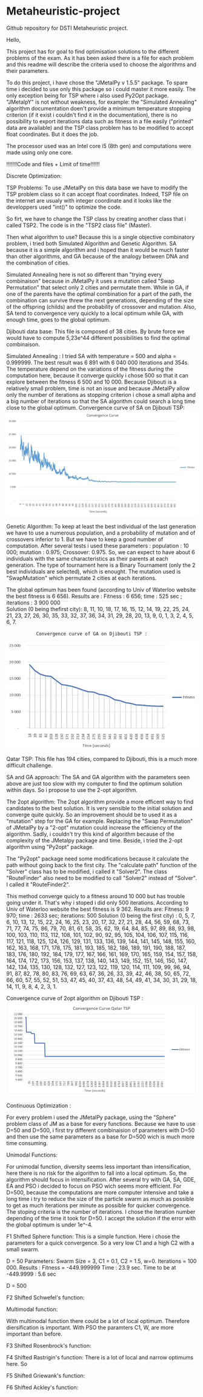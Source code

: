 # Metaheuristic-project
Github repository for DSTI Metaheuristic project.

Hello,

This project has for goal to find optimisation solutions to the different problems of the exam. 
As it has been asked there is a file for each problem and this readme will describe the criteria used to choose the algorithms and their parameters.

To do this project, i have chose the "JMetalPy v 1.5.5" package. To spare time i decided to use only this package so i could master it more easily. The only exception being for TSP where i also used Py2Opt package.
"JMetalpY" is not without weakness, for example: the "Simulated Annealing" algorithm documentation doen't provide a minimum temperature stopping criterion (if it exist i couldn't find it in the documentation), there is no possibility to export iterations data such as fitness in a file easily ("printed" data are available) and the TSP class problem has to be modified to accept float coordinates. But it does the job.

The processor used was an Intel core i5 (8th gen) and computations were made using only one core.

!!!!!!!Code and files + Limit of time!!!!!!

Discrete Optimization:

TSP Problems:
To use JMetalPy on this data base we have to modify the TSP problem class so it can accept float coordinates. Indeed, TSP file on the internet are usualy with integer coordinate and it looks like the developpers used "int()" to optimize the code.

So firt, we have to change the TSP class by creating another class that i called TSP2. The code is in the "TSP2 class file" (Master).

Then what algorithm to use? Because this is a single objective combinatory problem, i tried both Simulated Algorithm and Genetic Algorithm. SA because it is a simple algorithm and i hoped than it would be much faster than other algorithms, and GA because of the analogy between DNA and the combination of cities.

Simulated Annealing here is not so different than "trying every combinaison" because in JMetalPy it uses a mutation called "Swap Permutation" that select only 2 cities and permutate them. While in GA, if one of the parents have the optimal combination for a part of the path, the combination can survive threw the next generations, depending of the size of the offspring (childs) and the probability of crossover and mutation. Also, SA tend to convergence very quickly to a local optimum while GA, with enough time, goes to the global optimum.


Djibouti data base:
This file is composed of 38 cities. By brute force we would have to compute 5,23e^44 different possibilities to find the optimal combinaison. 

  Simulated Annealing :
I tried SA with temperature = 500 and alpha = 0.999999. The best result was 6 891 with 6 040 000 iterations and 354s. The temperature depend on the variations of the fitness during the computation here, because it converge quickly i chose 500 so that it can explore between the fitness 6 500 and 10 000. Because Djibouti is a relatively small problem, time is not an issue and because JMetalPy allow only the number of iterations as stopping criterion i chose a small alpha and a big number of iterations so that the SA algorithm could search a long time close to the global optimum.
    Convergence curve of SA on Djibouti TSP:
  ![alt text](https://github.com/AG500/Metaheuristic-project/blob/master/Convergence%20curve%20SA.JPG)



  Genetic Algorithm:
To keep at least the best individual of the last generation we have to use a numerous population, and a probability of mutation and of crossovers inferior to 1. But we have to keep a good number of computation. After several tests i used these parameters : population : 10 000; mutation : 0.975; Crossover: 0.975. So, we can expect to have about 6 individuals with the same characteristics as their parents at each generation. The type of tournament here is a Binary Tournament (only the 2 best individuals are selected), which is enought. The mutation used is "SwapMutation" which permutate 2 cities at each iterations.

The global optimum has been found (according to Univ of Waterloo website the best fitness is 6 656).
Results are : 
   Fitness : 6 656;   time : 525 sec ; iterations : 3 900 000   
   Solution (0 being thefirst city): 8, 11, 10, 18, 17, 16, 15, 12, 14, 19, 22, 25, 24, 21, 23, 27, 26, 30, 35, 33, 32, 37, 36, 34, 31, 29, 28, 20, 13, 9, 0, 1, 3, 2, 4, 5, 6, 7.

               Convergence curve of GA on Djibouti TSP :
  
![alt text](https://github.com/AG500/Metaheuristic-project/blob/master/Convergence%20curve%20GA%20Djibouti.JPG)


Qatar TSP:
This file has 194 cities, compared to Djibouti, this is a much more difficult challenge.

SA and GA approach:
The SA and GA algorithm with the parameters seen above are just too slow with my computer to find the optimum solution within days. So i propose to use the 2-opt algorithm.

The 2opt algorithm:
The 2opt algorithm provide a more efficent way to find candidates to the best solution. It is very sensible to the initial solution and converge quite quickly. So an improvement should be to used it as a "mutation" step for the GA for example. Replacing the "Swap Permutation" of JMetalPy by a "2-opt" mutation could increase the efficiency of the algorithm. Sadly, i couldn't try this kind of algorithm because of the complexity of the JMetalpy package and time. Beside, i tried the 2-opt algorithm using "Py2opt" package.

The "Py2opt" package need some modifications because it calculate the path without going back to the first city. The "calculate path" function of the "Solver" class has to be modified, i called it "Solver2". The class "RouteFinder" also need to be modified to call "Solver2" instead of "Solver". I called it "RouteFinder2".

This method converge quicly to a fitness around 10 000 but has trouble going under it. That's why i stoped i did only 500 iterations.
According to Univ of Waterloo website the best fitness is 9 362.
Results are:
  Fitness: 9 970;  time : 2633 sec; iterations: 500
  Solution (0 being the first city) : 0, 5, 7, 6, 10, 13, 12, 15, 22, 24, 16, 25, 23, 20, 17, 32, 27, 21, 28, 44, 56, 59, 68, 73, 71, 77, 74, 75, 86, 79, 70, 81, 61, 58, 35, 62, 19, 64, 84, 85, 97, 89, 88, 93, 98, 100, 103, 110, 113, 112, 108, 101, 102, 90, 92, 95, 105, 104, 106, 107, 115, 116, 117, 121, 118, 125, 124, 126, 129, 131, 133, 136, 139, 144, 141, 145, 148, 155, 160, 162, 163, 168, 171, 178, 175, 181, 193, 185, 182, 186, 189, 191, 190, 188, 187, 183, 176, 180, 192, 184, 179, 177, 167, 166, 161, 169, 170, 165, 159, 154, 157, 158, 164, 174, 172, 173, 156, 153, 137, 138, 140, 143, 149, 152, 151, 146, 150, 147, 142, 134, 135, 130, 128, 132, 127, 123, 122, 119, 120, 114, 111, 109, 99, 96, 94, 91, 87, 82, 78, 80, 83, 76, 69, 63, 67, 36, 26, 33, 39, 42, 46, 38, 50, 65, 72, 66, 60, 57, 55, 52, 51, 53, 47, 45, 40, 37, 43, 48, 54, 49, 41, 34, 30, 31, 29, 18, 14, 11, 9, 8, 4, 2, 3, 1.


Convergence curve of 2opt algorithm on Djibouti TSP :
![alt text](https://github.com/AG500/Metaheuristic-project/blob/master/Convergence%20curve%20Qatar%20TSP%202opt%20algo.JPG)




Continuous Optimization :

For every problem i used the JMetalPy package, using the "Sphere"  problem class of JM as a base for every functions. Because we have to use D=50 and D=500, i first try different combinaision of parameters with D=50 and then use the same parameters as a base for D=500 wich is much more time consuming. 


Unimodal Functions:

For unimodal function, diversity seems less important than intensification, here there is no risk for the algorithm to fall into a local optimum. So, the algorithm should focus in intensification. After several try with GA, SA, GDE, EA and PSO i decided to focus on PSO wich seems more efficient. For D=500, because the computations are more computer intensive and take a long time i try to reduce the size of the particle swarm as much as possible to get as much iterations per minute as possible for quicker convergence. The stoping criteria is the number of iterations. I chose the iteration number depending of the time it took for D=50. I accept the solution if the error with the global optimum is under 1e^-4.

F1 Shifted Sphere function:
This is a simple function. Here i chose the parameters for a quick convergence. So a very low C1 and a high C2 with a small swarm.

D = 50
Parameters: Swarm Size = 3, C1 = 0.1, C2 = 1.5, w=0.  Iterations = 100 000.
Results : Fitness = -449.999999    Time : 23.9 sec. Time to be at -449.9999 :  5.6 sec




D = 500


F2 Shifted Schwefel's function:





Multimodal function:

With multimodal function there could be a lot of local optimum. Therefore diersification is important. With PSO the paramters C1, W, are more important than before.

F3 Shifted Rosenbrock's function:

F4 Shifted Rastrigin's function:
There is a lot of local and narrow optimums here. So 


F5 Shifted Griewank's function:



F6 Shifted Ackley's function:

